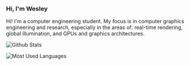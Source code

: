 ### Hi, I'm Wesley

Hi! I'm a computer engineering student. My focus is in computer graphics engineering and research, especially in the areas of: real-time rendering, global illumination, and GPUs and graphics architectures.

![Github Stats](https://github-readme-stats.vercel.app/api?username=wchang22&show_icons=true&count_private=true&theme=vue-dark)

![Most Used Languages](https://github-readme-stats.vercel.app/api/top-langs/?username=wchang22&layout=compact&langs_count=10&hide=qml,qmake&theme=vue-dark)

<!--
**wchang22/wchang22** is a ✨ _special_ ✨ repository because its `README.md` (this file) appears on your GitHub profile.

Here are some ideas to get you started:

- 🔭 I’m currently working on ...
- 🌱 I’m currently learning ...
- 👯 I’m looking to collaborate on ...
- 🤔 I’m looking for help with ...
- 💬 Ask me about ...
- 📫 How to reach me: ...
- 😄 Pronouns: ...
- ⚡ Fun fact: ...
-->
